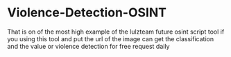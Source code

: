 # Violence-Detection-OSINT
That is on of the most high example of the lulzteam future osint script tool if you using this tool and put the url of the image can get the classification and the value or violence detection for free request daily
